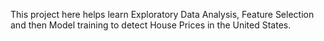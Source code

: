 This project here helps learn Exploratory Data Analysis, Feature Selection and then Model training to detect House Prices in the United States.
